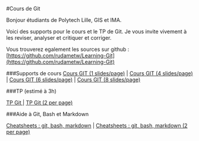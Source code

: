 #Cours de Git

Bonjour étudiants de Polytech Lille, GIS et IMA.

Voici des supports pour le cours et le TP de Git. Je vous invite vivement à les reviser, analyser et critiquer et corriger.

Vous trouverez egalement les sources sur github :
[https://github.com/rudametw/Learning-Git](https://github.com/rudametw/Learning-Git)


###Supports de cours
[Cours GIT (1 slides/page)](https://github.com/rudametw/Learning-Git/raw/master/PDFs/slides.pdf) |
[Cours GIT (4 slides/page)](https://github.com/rudametw/Learning-Git/raw/master/PDFs/slides-handouts-4pp.pdf) |
[Cours GIT (6 slides/page)](https://github.com/rudametw/Learning-Git/raw/master/PDFs/slides-handouts-6pp.pdf) |
[Cours GIT (8 slides/page)](https://github.com/rudametw/Learning-Git/raw/master/PDFs/slides-handouts-8pp.pdf)

###TP (estimé à 3h)

[TP Git ](https://github.com/rudametw/Learning-Git/raw/master/PDFs/TPGit.pdf) |
[TP Git (2 per page)](https://github.com/rudametw/Learning-Git/raw/master/PDFs/TPGit-2pp.pdf)

###Aide à Git, Bash et Markdown

[Cheatsheets : git, bash, markdown](https://github.com/rudametw/Learning-Git/raw/master/PDFs/git\_bash\_markdown.pdf) |
[Cheatsheets : git, bash, markdown (2 per page)](https://github.com/rudametw/Learning-Git/raw/master/PDFs/git\_bash\_markdown-2pp.pdf)
